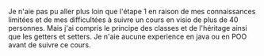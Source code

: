 Je n'aie pas pu aller plus loin que l'étape 1 en raison de mes connaissances limitées et de mes difficultées à suivre un cours en visio de plus de 40 personnes.
Mais j'ai compris le principe des classes et de l'héritage ainsi que les getters et setters.
Je n'aie aucune experience en java ou en POO avant de suivre ce cours.
